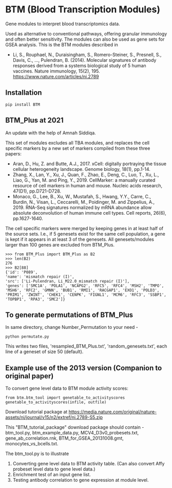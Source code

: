 # BTM (Blood Transcription Modules)

Gene modules to interpret blood transcriptomics data.

Used as alternative to conventional pathways, offering granular immunology and often better sensitivity.
The modules can also be used as gene sets for GSEA analysis.
This is the BTM modules described in

- Li, S., Rouphael, N., Duraisingham, S., Romero-Steiner, S., Presnell, S., Davis, C., ..., Pulendran, B. (2014). Molecular signatures of antibody responses derived from a systems biological study of 5 human vaccines. Nature immunology, 15(2), 195.  https://www.nature.com/articles/ni.2789


## Installation
```
pip install BTM
```

## BTM_Plus at 2021

An update with the help of Amnah Siddiqa.

This set of modules excludes all TBA modules, and replaces the cell specific markers by a new set of markers
compiled from these three papers:

- Aran, D., Hu, Z. and Butte, A.J., 2017. xCell: digitally portraying the tissue cellular heterogeneity landscape. Genome biology, 18(1), pp.1-14.
- Zhang, X., Lan, Y., Xu, J., Quan, F., Zhao, E., Deng, C., Luo, T., Xu, L., Liao, G., Yan, M. and Ping, Y., 2019. CellMarker: a manually curated resource of cell markers in human and mouse. Nucleic acids research, 47(D1), pp.D721-D728.
- Monaco, G., Lee, B., Xu, W., Mustafah, S., Hwang, Y.Y., Carre, C., Burdin, N., Visan, L., Ceccarelli, M., Poidinger, M. and Zippelius, A., 2019. RNA-Seq signatures normalized by mRNA abundance allow absolute deconvolution of human immune cell types. Cell reports, 26(6), pp.1627-1640.

The cell specific markers were merged by keeping genes in at least half of the source sets. 
I.e., if 5 genesets exist for the same cell population, a gene is kept if it appears in at least 3 of the genesets.
All genesets/modules larger than 100 genes are excluded from BTM_Plus.

```
>>> from BTM_Plus import BTM_Plus as B2
>>> len(B2)
276
>>> B2[88]
{'id': 'P089', 
'name': 'mismatch repair (I)', 
'src': ['Li-Pulendran, Li_M22.0_mismatch repair (I)'], 
'genes': ['SMC1A', 'POLA1', 'NCAPG2', 'RFC5', 'RFC4', 'MSH2', 'TMPO', 'MSH6', 'RFC2', 'GMNN', 'BUB1', 'RMI1', 'RACGAP1', 'EXO1', 'POLD3', 'PRIM1', 'ZWINT', 'CHEK1', 'CENPK', 'FIGNL1', 'MCM6', 'RFC3', 'SSBP1', 'TOPBP1', 'RPA3', 'SMC2']}
```

## To generate permutations of BTM_Plus 

In same directory, change Number_Permutation to your need -
```
python permutate.py
```

This writes two files,
'resampled_BTM_Plus.txt', 
'random_genesets.txt',
each line of a geneset of size 50 (default).

## Example use of the 2013 version (Companion to original paper)

To convert gene level data to BTM module activity scores:
```
from btm.btm_tool import genetable_to_activityscores
genetable_to_activityscores(infile, outfile)
```

Download tutorial package at
https://media.nature.com/original/nature-assets/ni/journal/v15/n2/extref/ni.2789-S5.zip

This "BTM_tutorial_package" download package should contain -
btm_tool.py, btm_example_data.py, MCV4_D3v0_probesets.txt,
gene_ab_correlation.rnk, BTM_for_GSEA_20131008.gmt, monocytes_vs_bcells.txt.

The btm_tool.py is to illustrate

1. Converting gene level data to BTM activity table. (Can also convert Affy probeset level data to gene level data.)
2. Enrichment test of an input gene list.
3. Testing antibody correlation to gene expression at module level.

